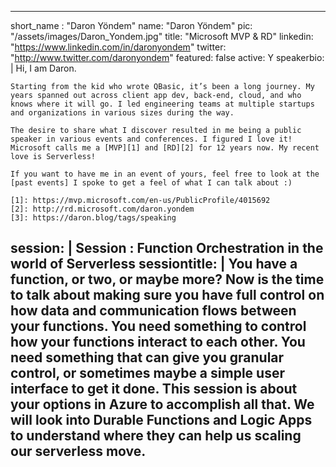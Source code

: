 ---

short_name : "Daron Yöndem"
name: "Daron Yöndem"
pic: "/assets/images/Daron_Yondem.jpg"
title: "Microsoft MVP & RD"
linkedin: "https://www.linkedin.com/in/daronyondem"
twitter: "http://www.twitter.com/daronyondem"
featured: false
active: Y
speakerbio: |
    Hi, I am Daron.

    Starting from the kid who wrote QBasic, it’s been a long journey. My years spanned out across client app dev, back-end, cloud, and who knows where it will go. I led engineering teams at multiple startups and organizations in various sizes during the way.

    The desire to share what I discover resulted in me being a public speaker in various events and conferences. I figured I love it! Microsoft calls me a [MVP][1] and [RD][2] for 12 years now. My recent love is Serverless!

    If you want to have me in an event of yours, feel free to look at the [past events] I spoke to get a feel of what I can talk about :)

    [1]: https://mvp.microsoft.com/en-us/PublicProfile/4015692
    [2]: http://rd.microsoft.com/daron.yondem
    [3]: https://daron.blog/tags/speaking

session: |
    **Session :  Function Orchestration in the world of Serverless**
sessiontitle: |
    You have a function, or two, or maybe more? Now is the time to talk about making sure you have full control on how data and communication flows between your functions. You need something to control how your functions interact to each other. You need something that can give you granular control, or sometimes maybe a simple user interface to get it done. This session is about your options in Azure to accomplish all that. We will look into Durable Functions and Logic Apps to understand where they can help us scaling our serverless move. 
---